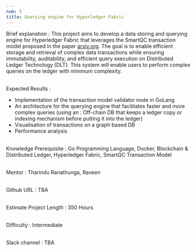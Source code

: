 ```yaml
---
num: 5
title: Querying engine for Hyperledger Fabric 
---
```


Brief explanation 
: This project aims to develop a data storing and querying engine for Hyperledger Fabric that leverages the SmartQC transaction model proposed in the paper [arxiv.org](https://arxiv.org/abs/2402.17868). The goal is to enable efficient storage and retrieval of complex data transactions while ensuring immutability, auditability, and efficient query execution on Distributed Ledger Technology (DLT). This system will enable users to perform complex queries on the ledger with minimum complexity.
<br><br>

Expected Results
: 
 * Implementation of the transaction model validator node in GoLang
 * An architecture for the querying engine that facilitates faster and more complex queries (using an : Off-chain DB that keeps a ledger copy or indexing mechanism before putting it into the ledger)
 * Visualisation of transactions on a graph based DB
 * Performance analysis
<br><br>

Knowledge Prerequisite
: Go Programming Language, Docker, Blockchain & Distributed Ledger, Hyperledger Fabric, SmartQC Transaction Model
<br><br>

Mentor
: Tharindu Ranathunga, Raveen
<br><br>

Github URL
: TBA
<br><br>

Estimate Project Length
: 350 Hours
<br><br>

Difficulty
:  Intermediate
<br><br>

Slack channel
: TBA
<br><br>
